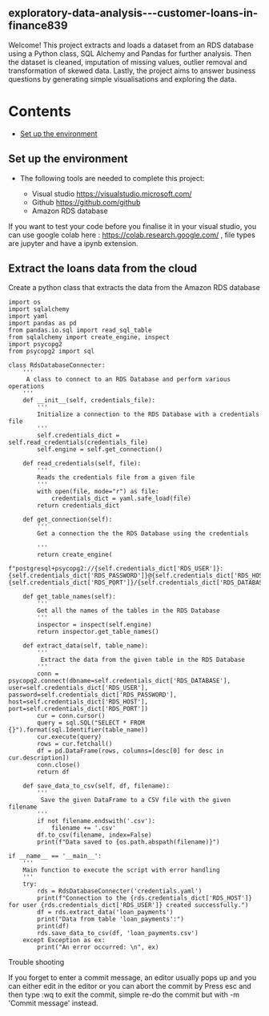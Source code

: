 ## exploratory-data-analysis---customer-loans-in-finance839

Welcome! This project extracts and loads a dataset from an RDS database using a Python class, SQL Alchemy and Pandas for further analysis. Then the dataset is cleaned, imputation of missing values, outlier removal and transformation of skewed data. Lastly, the project aims to answer business questions by generating simple visualisations and exploring the data. 

# Contents 

* [Set up the environment](https://github.com/LouBidz/exploratory-data-analysis---customer-loans-in-finance839#set-up-the-environment)

## Set up the environment

* The following tools are needed to complete this project:

  - Visual studio https://visualstudio.microsoft.com/
  - Github        https://github.com/github
  - Amazon RDS database 

If you want to test your code before you finalise it in your visual studio, you can use google colab here : https://colab.research.google.com/ , file types are jupyter and have a ipynb extension. 

## Extract the loans data from the cloud 

Create a python class that extracts the data from the Amazon RDS database 

```
import os
import sqlalchemy
import yaml
import pandas as pd
from pandas.io.sql import read_sql_table
from sqlalchemy import create_engine, inspect
import psycopg2
from psycopg2 import sql

class RdsDatabaseConnecter:
    '''
     A class to connect to an RDS Database and perform various operations
    '''
    def __init__(self, credentials_file):
        '''
        Initialize a connection to the RDS Database with a credentials file
        '''
        self.credentials_dict = self.read_credentials(credentials_file)
        self.engine = self.get_connection()

    def read_credentials(self, file):
        '''
        Reads the credentials file from a given file
        '''
        with open(file, mode="r") as file:
            credentials_dict = yaml.safe_load(file)
        return credentials_dict

    def get_connection(self):
        '''
        Get a connection the the RDS Database using the credentials

        '''
        return create_engine(
            f"postgresql+psycopg2://{self.credentials_dict['RDS_USER']}:{self.credentials_dict['RDS_PASSWORD']}@{self.credentials_dict['RDS_HOST']}:{self.credentials_dict['RDS_PORT']}/{self.credentials_dict['RDS_DATABASE']}")

    def get_table_names(self):
        '''
        Get all the names of the tables in the RDS Database
        '''
        inspector = inspect(self.engine)
        return inspector.get_table_names()

    def extract_data(self, table_name):
        '''
         Extract the data from the given table in the RDS Database
        '''
        conn = psycopg2.connect(dbname=self.credentials_dict['RDS_DATABASE'], user=self.credentials_dict['RDS_USER'], password=self.credentials_dict['RDS_PASSWORD'], host=self.credentials_dict['RDS_HOST'], port=self.credentials_dict['RDS_PORT'])
        cur = conn.cursor()
        query = sql.SQL("SELECT * FROM {}").format(sql.Identifier(table_name))
        cur.execute(query)
        rows = cur.fetchall()
        df = pd.DataFrame(rows, columns=[desc[0] for desc in cur.description])
        conn.close()
        return df

    def save_data_to_csv(self, df, filename):
        '''
         Save the given DataFrame to a CSV file with the given filename
        '''
        if not filename.endswith('.csv'):
            filename += '.csv'
        df.to_csv(filename, index=False)
        print(f"Data saved to {os.path.abspath(filename)}")

if __name__ == '__main__':
    '''
    Main function to execute the script with error handling
    '''
    try:
        rds = RdsDatabaseConnecter('credentials.yaml')
        print(f"Connection to the {rds.credentials_dict['RDS_HOST']} for user {rds.credentials_dict['RDS_USER']} created successfully.")
        df = rds.extract_data('loan_payments')
        print("Data from table 'loan_payments':")
        print(df)
        rds.save_data_to_csv(df, 'loan_payments.csv')
    except Exception as ex:
        print("An error occurred: \n", ex)
```






Trouble shooting 

If you forget to enter a commit message, an editor usually pops up and you can either edit in the editor or you can abort the commit by Press esc and then type :wq to exit the commit, simple re-do the commit but with -m 'Commit message' instead. 
